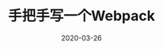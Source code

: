 ---
title: "手把手写一个Webpack"
date: "2020-03-26"
layout: post
draft: false
path: "/posts/webpack-source"
category: "Webpack"
tags:
  - 
description: ""
---